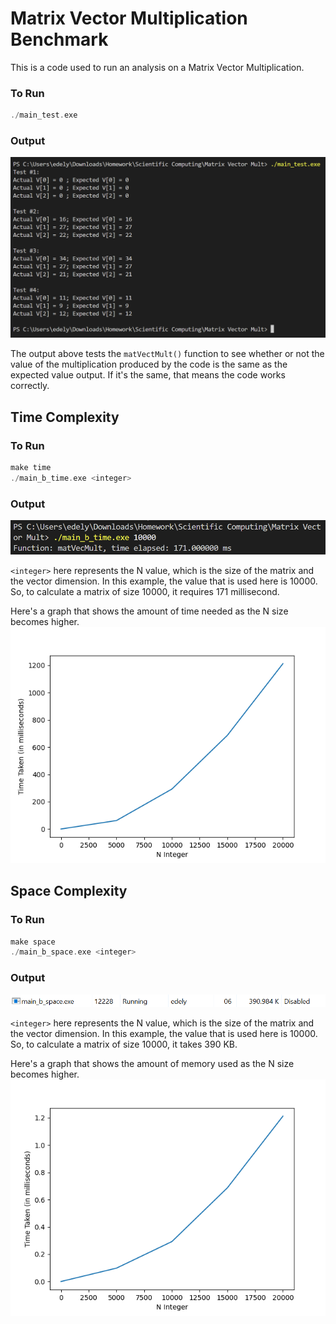 # Matrix Vector Multiplication Benchmark
This is a code used to run an analysis on a Matrix Vector Multiplication.

### To Run
```c
./main_test.exe
```

### Output
![output](images/output.png)

The output above tests the `matVectMult()` function to see whether or not the value of the multiplication produced by the code is the same as the expected value output. If it's the same, that means the code works correctly.

## Time Complexity

### To Run
```c
make time
./main_b_time.exe <integer>
```

### Output
![time](images/time_complexity.png)

`<integer>` here represents the N value, which is the size of the matrix and the vector dimension. In this example, the value that is used here is 10000. So, to calculate a matrix of size 10000, it requires 171 millisecond.

Here's a graph that shows the amount of time needed as the N size becomes higher.
![time graph](images/Time_graph.png)

## Space Complexity

### To Run
```c
make space
./main_b_space.exe <integer>
```

### Output
![space](images/space_complexity.png)

`<integer>` here represents the N value, which is the size of the matrix and the vector dimension. In this example, the value that is used here is 10000. So, to calculate a matrix of size 10000, it takes 390 KB.

Here's a graph that shows the amount of memory used as the N size becomes higher.
![space graph](images/Space_graph.png)
